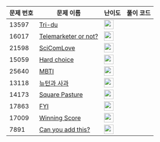 | 문제 번호 | 문제 이름 | 난이도 | 풀이 코드 |
| --- | --- | --- | --- |
| 13597 | [Tri-du](https://www.acmicpc.net/problem/13597) | <img height="25px" width="25px=" src="https://static.solved.ac/tier_small/2.svg"/> |  |
| 16017 | [Telemarketer or not?](https://www.acmicpc.net/problem/16017) | <img height="25px" width="25px=" src="https://static.solved.ac/tier_small/2.svg"/> |  |
| 21598 | [SciComLove](https://www.acmicpc.net/problem/21598) | <img height="25px" width="25px=" src="https://static.solved.ac/tier_small/1.svg"/> |  |
| 15059 | [Hard choice](https://www.acmicpc.net/problem/15059) | <img height="25px" width="25px=" src="https://static.solved.ac/tier_small/2.svg"/> |  |
| 25640 | [MBTI](https://www.acmicpc.net/problem/25640) | <img height="25px" width="25px=" src="https://static.solved.ac/tier_small/2.svg"/> |  |
| 13118 | [뉴턴과 사과](https://www.acmicpc.net/problem/13118) | <img height="25px" width="25px=" src="https://static.solved.ac/tier_small/2.svg"/> |  |
| 14173 | [Square Pasture](https://www.acmicpc.net/problem/14173) | <img height="25px" width="25px=" src="https://static.solved.ac/tier_small/2.svg"/> |  |
| 17863 | [FYI](https://www.acmicpc.net/problem/17863) | <img height="25px" width="25px=" src="https://static.solved.ac/tier_small/2.svg"/> |  |
| 17009 | [Winning Score](https://www.acmicpc.net/problem/17009) | <img height="25px" width="25px=" src="https://static.solved.ac/tier_small/2.svg"/> |  |
| 7891 | [Can you add this?](https://www.acmicpc.net/problem/7891) | <img height="25px" width="25px=" src="https://static.solved.ac/tier_small/2.svg"/> |  |
